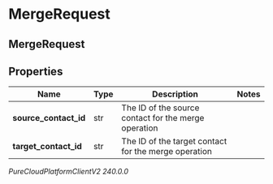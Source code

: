 # MergeRequest

## MergeRequest

## Properties

|Name | Type | Description | Notes|
|------------ | ------------- | ------------- | -------------|
| **source_contact_id** | str | The ID of the source contact for the merge operation | |
| **target_contact_id** | str | The ID of the target contact for the merge operation | |



_PureCloudPlatformClientV2 240.0.0_
